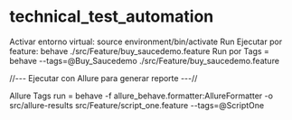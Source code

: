 # technical_test_automation

Activar entorno virtual: source environment/bin/activate
Run Ejecutar por feature: behave ./src/Feature/buy_saucedemo.feature 
Run por Tags = behave --tags=@Buy_Saucedemo ./src/Feature/buy_saucedemo.feature

//--- Ejecutar con Allure para generar reporte ---//

Allure Tags run = behave -f allure_behave.formatter:AllureFormatter -o src/allure-results src/Feature/script_one.feature --tags=@ScriptOne
